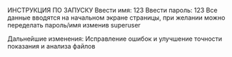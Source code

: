 ИНСТРУКЦИЯ ПО ЗАПУСКУ
Ввести имя: 123
Ввести пароль: 123
Все данные вводятся на начальном экране страницы, при желании можно переделать пароль/имя изменив superuser

Дальнейшие изменения:
Исправление ошибок и улучшение точности показания и анализа файлов